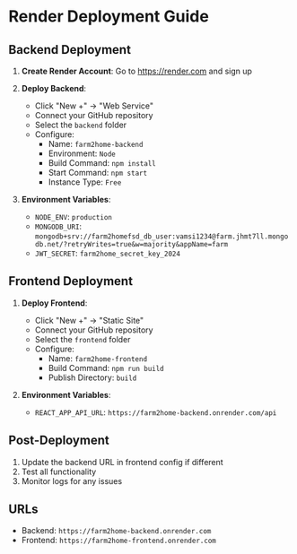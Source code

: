 # Render Deployment Guide

## Backend Deployment

1. **Create Render Account**: Go to https://render.com and sign up

2. **Deploy Backend**:
   - Click "New +" → "Web Service"
   - Connect your GitHub repository
   - Select the `backend` folder
   - Configure:
     - Name: `farm2home-backend`
     - Environment: `Node`
     - Build Command: `npm install`
     - Start Command: `npm start`
     - Instance Type: `Free`

3. **Environment Variables**:
   - `NODE_ENV`: `production`
   - `MONGODB_URI`: `mongodb+srv://farm2homefsd_db_user:vamsi1234@farm.jhmt7ll.mongodb.net/?retryWrites=true&w=majority&appName=farm`
   - `JWT_SECRET`: `farm2home_secret_key_2024`

## Frontend Deployment

1. **Deploy Frontend**:
   - Click "New +" → "Static Site"
   - Connect your GitHub repository
   - Select the `frontend` folder
   - Configure:
     - Name: `farm2home-frontend`
     - Build Command: `npm run build`
     - Publish Directory: `build`

2. **Environment Variables**:
   - `REACT_APP_API_URL`: `https://farm2home-backend.onrender.com/api`

## Post-Deployment

1. Update the backend URL in frontend config if different
2. Test all functionality
3. Monitor logs for any issues

## URLs
- Backend: `https://farm2home-backend.onrender.com`
- Frontend: `https://farm2home-frontend.onrender.com`